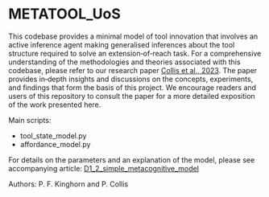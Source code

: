 # METATOOL_UoS

This codebase provides a minimal model of tool innovation that involves an active inference agent making generalised inferences about the tool structure required to solve an extension‐of‐reach task. For a comprehensive understanding of the methodologies and theories associated with this codebase, please refer to our research paper [Collis et al., 2023](https://arxiv.org/abs/2311.03893). The paper provides in‐depth insights and discussions on the concepts, experiments, and findings that form the basis of this project. We encourage readers and users of this repository to consult the paper for a more detailed exposition of the work presented here.

Main scripts:

- tool_state_model.py
- affordance_model.py

For details on the parameters and an explanation of the model, please see accompanying article: [D1_2_simple_metacognitive_model](https://github.com/PoppyCollis/METATOOL_UoS/blob/master/D1_2_Simple_Metacognitive_Model.pdf)

Authors: P. F. Kinghorn and P. Collis

